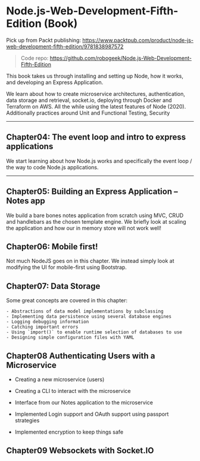 # Node.js-Web-Development-Fifth-Edition (Book)

Pick up from Packt publishing: https://www.packtpub.com/product/node-js-web-development-fifth-edition/9781838987572

> Code repo: https://github.com/robogeek/Node.js-Web-Development-Fifth-Edition

This book takes us through installing and setting up Node, how it works, and developing an Express Application.

We learn about how to create microservice architectures, authentication, data storage and retrieval, socket.io, deploying through Docker and Terraform on AWS. All the while using the latest features of Node (2020). Additionally practices around Unit and Functional Testing, Security

---

## Chapter04: The event loop and intro to express applications

We start learning about how Node.js works and specifically the event loop / the way to code Node.js applications.

---

## Chapter05: Building an Express Application – Notes app

We build a bare bones notes application from scratch using MVC, CRUD and handlebars as the chosen template engine. We briefly look at scaling the application and how our in memory store will not work well!

## Chapter06: Mobile first!

Not much NodeJS goes on in this chapter. We instead simply look at modifying the UI for mobile-first using Bootstrap.

## Chapter07: Data Storage

Some great concepts are covered in this chapter:

    - Abstractions of data model implementations by subclassing
    - Implementing data persistence using several database engines
    - Logging debugging information
    - Catching important errors
    - Using `import()` to enable runtime selection of databases to use
    - Designing simple configuration files with YAML

## Chapter08 Authenticating Users with a Microservice

- Creating a new microservice (users)

- Creating a CLI to interact with the microservice

- Interface from our Notes application to the microservice

- Implemented Login support and OAuth support using passport strategies

- Implemented encryption to keep things safe

## Chapter09 Websockets with Socket.IO
